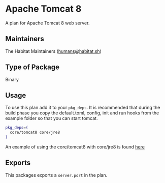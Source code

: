 # Apache Tomcat 8

A plan for Apache Tomcat 8 web server. 

## Maintainers

The Habitat Maintainers (humans@habitat.sh)

## Type of Package

Binary

## Usage

To use this plan add it to your `pkg_deps`. It is recommended that during the build phase you copy the default.toml, config, init and run hooks from the example folder so that you can start tomcat.

```bash
pkg_deps=(
  core/tomcat8 core/jre8
)
```

An example of using the core/tomcat8 with core/jre8 is found [here](examples/using_jre8_in_pkg_dep/README.md)

## Exports

This packages exports a `server.port` in the plan.


